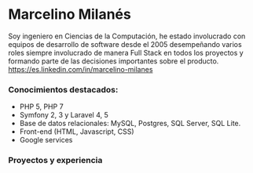 # Marcelino Milanés
Soy ingeniero en Ciencias de la Computación, he estado involucrado con equipos de desarrollo de software desde el 2005 desempeñando varios roles siempre involucrado de manera Full Stack en todos los proyectos y formando parte de las decisiones importantes sobre el producto.
https://es.linkedin.com/in/marcelino-milanes

### Conocimientos destacados:
- PHP 5, PHP 7
- Symfony 2, 3 y Laravel 4, 5
- Base de datos relacionales: MySQL, Postgres, SQL Server, SQL Lite.
- Front-end (HTML, Javascript, CSS)
- Google services

### Proyectos y experiencia
